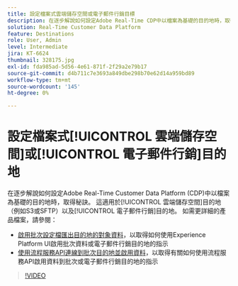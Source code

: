 ```yaml
---
title: 設定檔案式雲端儲存空間或電子郵件行銷目標
description: 在逐步解說如何設定Adobe Real-Time CDP中以檔案為基礎的目的地時，取得秘訣。 這適用於雲端儲存目標（例如S3或SFTP）以及電子郵件行銷目標。
solution: Real-Time Customer Data Platform
feature: Destinations
role: User, Admin
level: Intermediate
jira: KT-6624
thumbnail: 328175.jpg
exl-id: fda985ad-5d56-4e61-871f-2f29a2e79b17
source-git-commit: d4b711c7e3693a849dbe298b70e62d14a959bd89
workflow-type: tm+mt
source-wordcount: '145'
ht-degree: 0%

---
```


# 設定檔案式[!UICONTROL 雲端儲存空間]或[!UICONTROL 電子郵件行銷]目的地

在逐步解說如何設定Adobe Real-Time Customer Data Platform (CDP)中以檔案為基礎的目的地時，取得秘訣。 這適用於[!UICONTROL 雲端儲存空間]目的地（例如S3或SFTP）以及[!UICONTROL 電子郵件行銷]目的地。 如需更詳細的產品檔案，請參閱：

* [啟用批次設定檔匯出目的地的對象資料](https://experienceleague.adobe.com/docs/experience-platform/destinations/ui/activate/activate-batch-profile-destinations.html?lang=zh-Hant)，以取得如何使用Experience Platform UI啟用批次資料或電子郵件行銷目的地的指示
* [使用流程服務API連線到批次目的地並啟用資料](https://experienceleague.adobe.com/docs/experience-platform/destinations/api/connect-activate-batch-destinations.html?lang=zh-Hant)，以取得有關如何使用流程服務API啟用資料到批次或電子郵件行銷目的地的指示

>[!VIDEO](https://video.tv.adobe.com/v/328175/?learn=on&enablevpops)
